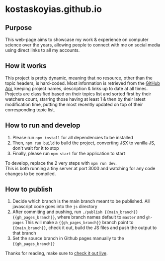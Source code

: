 # kostaskoyias.github.io

## Purpose

This web-page aims to showcase my work & experience
on computer science over the years, allowing people to connect
with me on social media using direct links to all my accounts.

## How it works

This project is pretty dynamic, meaning that no resource, other than
the topic headers, is hard-coded. Most information is retrieved from
the [GitHub Api](https://api.github.com), keeping project
names, description & links up to date at all times.
Projects are classified based on their topics list and sorted first by their
watchers count, starring those having at least 1
& then by their latest modification time, putting the most recently updated on
top of their corresponding topic list.

## How to run and develop

1. Please run `npm install` for all dependencies to be installed
2. Then, `npm run build` to build the project, converting JSX to vanilla JS, don't wait for it to stop
3. Finally, please run `npm start` for the application to start

To develop, replace the 2 very steps with `npm run dev`.  
This is both running a tiny server at port 3000 and watching for any code changes to be compiled.

## How to publish

1. Decide which branch is the main branch meant to be published. All javascript code goes into the `js` directory
2. After commiting and pushing, run `./publish {{main_branch}} {{gh_pages_branch}}`, where branch names default to `master` and `gh-pages`
This will make a `{{gh_pages_branch}}` branch point to `{{main_branch}}`, check it out, build the JS files and push the output to that branch
3. Set the source branch in Github pages manually to the `{{gh_pages_branch}}`

Thanks for reading, make sure to
[check it out live](https://kostaskoyias.github.io).
